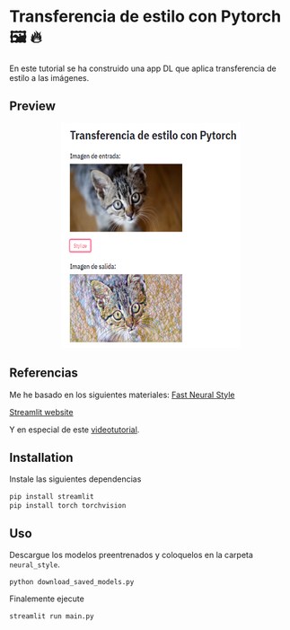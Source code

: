 # Transferencia de estilo con Pytorch 🖼️ 🔥 
En este tutorial se ha construido una app DL que aplica transferencia de estilo a las imágenes.

## Preview
<p align="center">
  <img width="320" height="400" src="src/example.png">
</p>
  
## Referencias
Me he basado en los siguientes materiales:
[Fast Neural Style](https://github.com/pytorch/examples/tree/master/fast_neural_style)

[Streamlit website](https://www.streamlit.io/)

Y en especial de este [videotutorial](https://youtu.be/M3lZNbFJ6I0).

## Installation
Instale las siguientes dependencias
```console
pip install streamlit
pip install torch torchvision
```

## Uso
Descargue los modelos preentrenados y coloquelos en la carpeta `neural_style`.
```console
python download_saved_models.py
```

Finalemente ejecute
```console
streamlit run main.py
```